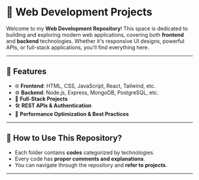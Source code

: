 # 🚀 Web Development Projects  

Welcome to my **Web Development Repository**! This space is dedicated to building and exploring modern web applications, covering both **frontend** and **backend** technologies. Whether it's responsive UI designs, powerful APIs, or full-stack applications, you'll find everything here.  

---

## 📌 Features  
- 🌐 **Frontend**: HTML, CSS, JavaScript, React, Tailwind, etc.  
- ⚙️ **Backend**: Node.js, Express, MongoDB, PostgreSQL, etc.  
- 🔗 **Full-Stack Projects**  
- 🛠️ **REST APIs & Authentication**  
- 🚀 **Performance Optimization & Best Practices**

---

## 📌 **How to Use This Repository?**
- Each folder contains **codes** categorized by technologies.
- Every code has **proper comments and explanations**.
- You can navigate through the repository and **refer to projects**.

---
